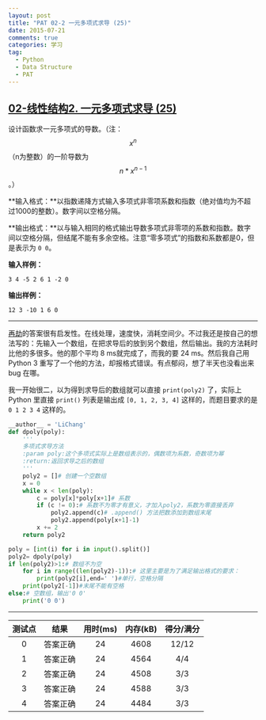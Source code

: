 ```yaml
---
layout: post
title: "PAT 02-2 一元多项式求导 (25)"
date: 2015-07-21
comments: true
categories: 学习
tag: 
  - Python
  - Data Structure
  - PAT
---
```

## [02-线性结构2. 一元多项式求导 (25)][2]

设计函数求一元多项式的导数。（注：$$x^n$$（n为整数）的一阶导数为$$n*x^{n-1}$$。）

**输入格式：**以指数递降方式输入多项式非零项系数和指数（绝对值均为不超过1000的整数）。数字间以空格分隔。

**输出格式：**以与输入相同的格式输出导数多项式非零项的系数和指数。数字间以空格分隔，但结尾不能有多余空格。注意“零多项式”的指数和系数都是0，但是表示为 `0 0`。

**输入样例：**

`3 4 -5 2 6 1 -2 0`

**输出样例：**

`12 3 -10 1 6 0`

---

[再劫][1]的答案很有启发性。在线处理，速度快，消耗空间少。不过我还是按自己的想法写的：先输入一个数组，在把求导后的放到另个数组，然后输出。我的方法耗时比他的多很多。他的那个平均 8 ms就完成了，而我的要 24 ms。然后我自己用 Python 3 重写了一个他的方法，却报格式错误。有点郁闷，想了半天也没看出来 bug 在哪。

我一开始很二，以为得到求导后的数组就可以直接 `print(poly2)` 了，实际上 Python 里直接 `print()` 列表是输出成 `[0, 1, 2, 3, 4]` 这样的，而题目要求的是 `0 1 2 3 4` 这样的。


~~~ python
__author__ = 'LiChang'
def dpoly(poly):
    '''
    多项式求导方法
    :param poly:这个多项式实际上是数组表示的，偶数项为系数，奇数项为幂
    :return:返回求导之后的数组
    '''
    poly2 = []# 创建一个空数组
    x = 0
    while x < len(poly):
        c = poly[x]*poly[x+1]# 系数
        if (c != 0):# 系数不为零才有意义，才加入poly2，系数为零直接丢弃
            poly2.append(c)# .append() 方法把数添加到数组末尾
            poly2.append(poly[x+1]-1)
        x += 2
    return poly2

poly = [int(i) for i in input().split()]
poly2= dpoly(poly)
if len(poly2)>1:# 数组不为空
    for i in range((len(poly2)-1)):# 这里主要是为了满足输出格式的要求：
        print(poly2[i],end=' ')#单行，空格分隔
    print(poly2[-1])#末尾不能有空格
else:# 空数组，输出'0 0'
    print('0 0')
~~~

---

|测试点|结果|用时(ms)|内存(kB)|得分/满分|
|:---:|:---:|:---:|:---:|:---:|
|0|答案正确|24|4608|12/12|
|1|答案正确|24|4564|4/4|
|2|答案正确|24|4508|3/3|
|3|答案正确|24|4588|3/3|
|4|答案正确|24|4484|3/3|


[1]: http://mengchengjiang.github.io/2015/01/21/PAT-homework/#PAT02-2_一元多项式求导
[2]: http://www.patest.cn/contests/mooc-ds/02-%E7%BA%BF%E6%80%A7%E7%BB%93%E6%9E%842
